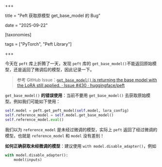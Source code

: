 +++

title = "Peft 获取原模型 get_base_model 的 Bug"

date = "2025-09-22"

[taxonomies]

tags = ["PyTorch", "Peft Library"]

+++

今天在 `peft`​ 库上折腾了一天，发现 `peft`​ 库的 `get_base_model()`​不能返回原始模型，还是返回了微调后的模型，因此记录一下。

> 参考 GitHub Issue：[`get_base_model()` is returning the base model with the LoRA still applied. · Issue #430 · huggingface/peft](https://github.com/huggingface/peft/issues/430)

`get_base_model()`​ **的错误使用**：当前不要用 `get_base_model()`​ 去获取原始模型。例如我们可能如下使用：

```python
self.model = peft.get_peft_model(self.model, lora_config)
self.reference_model = self.model.get_base_model()
self.reference_model.eval()
```

我们以为 `reference_model`​ 是未经过微调的模型，实际上 `peft`​ 返回了经过微调的模型，也就是 `reference_model`​ 和 `model`​ 没有差别！

**如何正确获取未经微调的模型**：建议使用 `with model.disable_adapter()`​，例如

```python
with model.disable_adapter():
	model(inputs)
```
